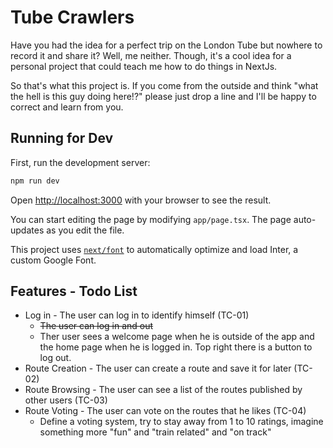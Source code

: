 # Tube Crawlers

Have you had the idea for a perfect trip on the London Tube but nowhere to record it and share it?
Well, me neither. Though, it's a cool idea for a personal project that could teach me how to do things in NextJs.

So that's what this project is. If you come from the outside and think "what the hell is this guy doing here!?"
please just drop a line and I'll be happy to correct and learn from you.

## Running for Dev

First, run the development server:

```bash
npm run dev
```

Open [http://localhost:3000](http://localhost:3000) with your browser to see the result.

You can start editing the page by modifying `app/page.tsx`. The page auto-updates as you edit the file.

This project uses [`next/font`](https://nextjs.org/docs/basic-features/font-optimization) to automatically optimize and load Inter, a custom Google Font.

## Features - Todo List

- Log in - The user can log in to identify himself (TC-01)
  - ~~The user can log in and out~~
  - Ther user sees a welcome page when he is outside of the app and the home page when he is logged in. Top right there is a button to log out.
- Route Creation - The user can create a route and save it for later (TC-02)
- Route Browsing - The user can see a list of the routes published by other users (TC-03)
- Route Voting - The user can vote on the routes that he likes (TC-04)
  - Define a voting system, try to stay away from 1 to 10 ratings, imagine something more "fun" and "train related" and "on track"

